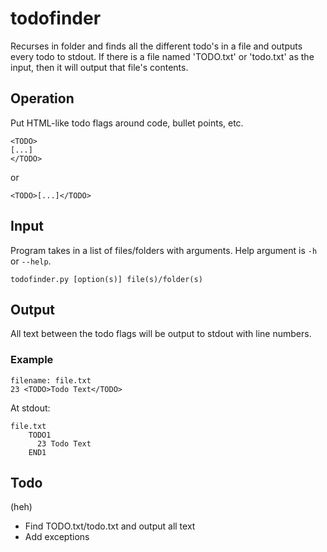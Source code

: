 # todofinder
Recurses in folder and finds all the different todo's in a file and outputs every todo to stdout. If there is a file named 'TODO.txt' or 'todo.txt' as the input, then it will output that file's contents. 

## Operation
Put HTML-like todo flags around code, bullet points, etc.

```
<TODO>
[...]
</TODO>
```
or
```
<TODO>[...]</TODO>
```

## Input
Program takes in a list of files/folders with arguments. Help argument is `-h` or `--help`.

```
todofinder.py [option(s)] file(s)/folder(s)
```

## Output
All text between the todo flags will be output to stdout with line numbers.

### Example
```
filename: file.txt
23 <TODO>Todo Text</TODO>
```
At stdout:
```
file.txt
	TODO1
	  23 Todo Text
	END1
```

## Todo
(heh)
<ul>
<li>Find TODO.txt/todo.txt and output all text</li>
<li>Add exceptions</li>
</ul>
